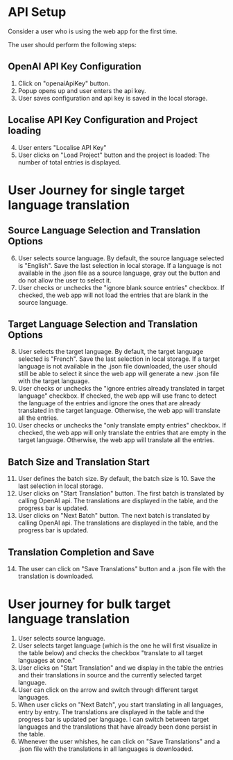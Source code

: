 # API Setup

Consider a user who is using the web app for the first time.

The user should perform the following steps:

## OpenAI API Key Configuration
1. Click on "openaiApiKey" button.
2. Popup opens up and user enters the api key.
3. User saves configuration and api key is saved in the local storage.

## Localise API Key Configuration and Project loading
4. User enters "Localise API Key"
5. User clicks on "Load Project" button and the project is loaded: The number of total entries is displayed.

# User Journey for single target language translation

## Source Language Selection and Translation Options
6. User selects source language. By default, the source language selected is "English". Save the last selection in local storage. If a language is not available in the .json file as a source language, gray out the button and do not allow the user to select it.
7. User checks or unchecks the "ignore blank source entries" checkbox. If checked, the web app will not load the entries that are blank in the source language.


## Target Language Selection and Translation Options
8. User selects the target language. By default, the target language selected is "French". Save the last selection in local storage. If a target language is not available in the .json file downloaded, the user should still be able to select it since the web app will generate a new .json file with the target language.
9. User checks or unchecks the "ignore entries already translated in target language" checkbox. If checked, the web app will use franc to detect the language of the entries and ignore the ones that are already translated in the target language. Otherwise, the web app will translate all the entries.
10. User checks or unchecks the "only translate empty entries" checkbox. If checked, the web app will only translate the entries that are empty in the target language. Otherwise, the web app will translate all the entries.

## Batch Size and Translation Start
11. User defines the batch size. By default, the batch size is 10. Save the last selection in local storage.
12. User clicks on "Start Translation" button. The first batch is translated by calling OpenAI api. The translations are displayed in the table, and the progress bar is updated.
13. User clicks on "Next Batch" button. The next batch is translated by calling OpenAI api. The translations are displayed in the table, and the progress bar is updated.

## Translation Completion and Save
14. The user can click on "Save Translations" button and a .json file with the translation is downloaded.

# User journey for bulk target language translation
1. User selects source language.
2. User selects target language (which is the one he will first visualize in the table below) and checks the checkbox "translate to all target languages at once."
3. User clicks on "Start Translation" and we display in the table the entries and their translations in source and the currently selected target language.
4. User can click on the arrow and switch through different target languages.
5. When user clicks on "Next Batch", you start translating in all languages, entry by entry. The translations are displayed in the table and the progress bar is updated per language. I can switch between target languages and the translations that have already been done persist in the table.
6. Whenever the user whishes, he can click on "Save Translations" and a .json file with the translations in all languages is downloaded.